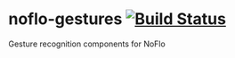 # noflo-gestures [![Build Status](https://secure.travis-ci.org/noflo/noflo-gestures.png?branch=master)](http://travis-ci.org/noflo/noflo-gestures)

Gesture recognition components for NoFlo
